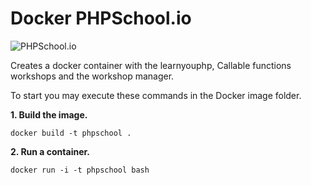 # Docker PHPSchool.io

![PHPSchool.io](https://avatars1.githubusercontent.com/u/14904751?v=3&s=200)

Creates a docker container with the learnyouphp, Callable functions workshops and the workshop manager.

To start you may execute these commands in the Docker image folder.

**1. Build the image.**

    docker build -t phpschool .
    
**2. Run a container.**
  
    docker run -i -t phpschool bash
    
       
